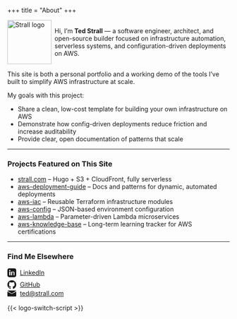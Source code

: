 +++
title = "About"
+++

<p style="display: flex; align-items: center; gap: 0.5em;">
  <img
    class="theme-switch-logo"
    src="/assets/logo/logo-512x512.png"
    data-light="/assets/logo/logo-512x512.png"
    data-dark="/assets/logo/logo-512x512-inverted.png"
    style="width: 100px;"
    alt="Strall logo">
  <span>Hi, I’m <b>Ted Strall</b> — a software engineer, architect, and open-source builder focused on infrastructure automation, serverless systems, and configuration-driven deployments on AWS.</span>
</p>

This site is both a personal portfolio and a working demo of the tools I’ve built to simplify AWS infrastructure at scale.

My goals with this project:

- Share a clean, low-cost template for building your own infrastructure on AWS
- Demonstrate how config-driven deployments reduce friction and increase auditability
- Provide clear, open documentation of patterns that scale

---

### Projects Featured on This Site

- [strall.com](https://strall.com) – Hugo + S3 + CloudFront, fully serverless
- [aws-deployment-guide](https://github.com/tstrall/aws-deployment-guide) – Docs and patterns for dynamic, automated deployments
- [aws-iac](https://github.com/tstrall/aws-iac) – Reusable Terraform infrastructure modules
- [aws-config](https://github.com/tstrall/aws-config) – JSON-based environment configuration
- [aws-lambda](https://github.com/tstrall/aws-lambda) – Parameter-driven Lambda microservices
- [aws-knowledge-base](https://github.com/tstrall/aws-knowledge-base) – Long-term learning tracker for AWS certifications

---

### Find Me Elsewhere

<ul style="list-style: none; padding-left: 0;">
  <li style="display: flex; align-items: center; gap: 0.6em; margin-bottom: 0.5em;">
    <svg xmlns="http://www.w3.org/2000/svg" width="20" height="20" viewBox="0 0 24 24" fill="currentColor">
      <path d="M19 0h-14c-2.76 0-5 2.24-5 5v14c0 2.76 2.24 5 5 5h14c2.76 
      0 5-2.24 5-5v-14c0-2.76-2.24-5-5-5zm-11 19h-3v-10h3v10zm-1.5-11.3c-.97 
      0-1.75-.79-1.75-1.75s.78-1.75 1.75-1.75c.96 0 1.75.78 1.75 
      1.75s-.78 1.75-1.75 1.75zm13.5 11.3h-3v-5.6c0-1.34-.03-3.07-1.87-3.07-1.87 
      0-2.16 1.46-2.16 2.97v5.7h-3v-10h2.89v1.37h.04c.4-.76 
      1.37-1.56 2.82-1.56 3.02 0 3.57 1.99 3.57 4.58v5.61z"/>
    </svg>
    <a href="https://www.linkedin.com/in/ted-strall-1057b44/" target="_blank" rel="noopener">
      LinkedIn
    </a>
  </li>

  <li style="display: flex; align-items: center; gap: 0.6em;">
    <svg xmlns="http://www.w3.org/2000/svg" width="20" height="20" viewBox="0 0 24 24" fill="currentColor">
      <path d="M12 0c-6.63 0-12 5.37-12 12 0 5.3 3.438 9.8 8.205 
      11.387.6.113.82-.258.82-.577v-2.234c-3.338.726-4.033-1.416-4.033-1.416-.546-1.387-1.333-1.756-1.333-1.756-1.089-.745.082-.729.082-.729 
      1.205.084 1.84 1.236 1.84 1.236 1.07 1.834 2.807 1.304 
      3.492.997.107-.775.418-1.305.76-1.605-2.665-.304-5.467-1.334-5.467-5.933 
      0-1.311.469-2.381 1.236-3.221-.124-.303-.535-1.524.117-3.176 
      0 0 1.008-.322 3.3 1.23a11.52 11.52 0 0 1 3-.404c1.02.005 
      2.047.137 3 .404 2.291-1.552 3.297-1.23 3.297-1.23.653 
      1.653.242 2.874.118 3.176.77.84 1.235 1.91 
      1.235 3.221 0 4.61-2.807 5.625-5.48 5.921.43.372.823 1.103.823 
      2.222v3.293c0 .322.218.694.825.576 4.765-1.59 
      8.2-6.086 8.2-11.386 0-6.63-5.37-12-12-12z"/>
    </svg>
    <a href="https://github.com/tstrall" target="_blank" rel="noopener">
      GitHub
    </a>
  </li>

  <li style="display: flex; align-items: center; gap: 0.6em;">
    <svg xmlns="http://www.w3.org/2000/svg" width="20" height="20" fill="currentColor" viewBox="0 0 24 24">
      <path d="M12 13.065 0 6.75v10.5C0 19.096.903 20 2.014 20h19.972A2.016 
      2.016 0 0 0 24 17.25V6.75l-12 6.315zm11.77-8.191A2.01 2.01 0 0 0 21.986 
      4H2.014a2.01 2.01 0 0 0-1.784.874L12 11.875l11.77-7.001z"/>
    </svg>
    <a href="mailto:ted@strall.com">ted@strall.com</a>
  </li>
</ul>

{{< logo-switch-script >}}
